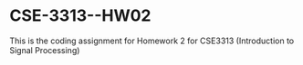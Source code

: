 # CSE-3313--HW02
This is the coding assignment for Homework 2 for CSE3313 (Introduction to Signal Processing)
